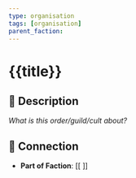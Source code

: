 ```yaml
---
type: organisation
tags: [organisation]
parent_faction: 
---
```


# {{title}}

## 🧵 Description
_What is this order/guild/cult about?_

## 🔗 Connection
- **Part of Faction**: [[ ]]
